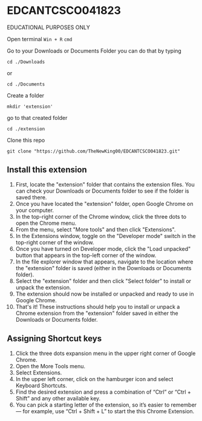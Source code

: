 # EDCANTCSCO041823
EDUCATIONAL PURPOSES ONLY

Open terminal
``` Win + R ```
``` cmd  ```

Go to your Downloads or Documents Folder you can do that by typing
```
cd ./Downloads
```
or
```
cd ./Documents
```
Create a folder
```
mkdir 'extension'
```
go to that created folder
```
cd ./extension
```
Clone this repo
```
git clone "https://github.com/TheNewKing00/EDCANTCSCO041823.git"
```
## Install this extension
1. First, locate the "extension" folder that contains the extension files. You can check your Downloads or Documents folder to see if the folder is saved there.
2. Once you have located the "extension" folder, open Google Chrome on your computer.
3. In the top-right corner of the Chrome window, click the three dots to open the Chrome menu.
4. From the menu, select "More tools" and then click "Extensions".
5. In the Extensions window, toggle on the "Developer mode" switch in the top-right corner of the window.
6. Once you have turned on Developer mode, click the "Load unpacked" button that appears in the top-left corner of the window.
7. In the file explorer window that appears, navigate to the location where the "extension" folder is saved (either in the Downloads or Documents folder).
8. Select the "extension" folder and then click "Select folder" to install or unpack the extension.
9. The extension should now be installed or unpacked and ready to use in Google Chrome.
10. That's it! These instructions should help you to install or unpack a Chrome extension from the "extension" folder saved in either the Downloads or Documents folder.

## Assigning Shortcut keys
1. Click the three dots expansion menu in the upper right corner of Google Chrome.
2. Open the More Tools menu.
3. Select Extensions.
4. In the upper left corner, click on the hamburger icon and select Keyboard Shortcuts.
5. Find the desired extension and press a combination of “Ctrl” or “Ctrl + Shift” and any other available key.
6. You can pick a starting letter of the extension, so it’s easier to remember — for example, use “Ctrl + Shift + L” to start the this Chrome Extension.
